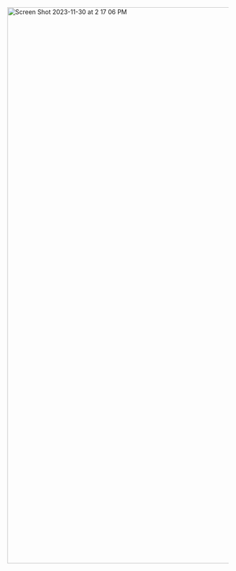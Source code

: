 <img width="1264" alt="Screen Shot 2023-11-30 at 2 17 06 PM" src="https://github.com/manningstinson/holbertonschool-simple_shell/assets/104523090/0d1f450e-d97a-40fa-895e-f3f6f11b3ffb">
